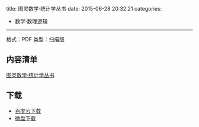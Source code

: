 title: 图灵数学·统计学丛书
date: 2015-06-28 20:32:21
categories:
  - 数学·数理逻辑
---

格式：PDF
类型：扫描版

<!--more-->

## 内容清单 ##

[图灵数学·统计学丛书](http://book.douban.com/series/1916)

## 下载 ##

+ [百度云下载](http://pan.baidu.com/s/1pJ5Gvur)
+ [微盘下载](http://vdisk.weibo.com/s/u_L_7PmKRON)
